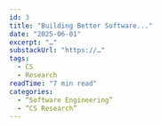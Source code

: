 ```yaml
---
id: 3
title: "Building Better Software..."
date: "2025-06-01"
excerpt: "…"
substackUrl: "https://…"
tags:
  - CS
  - Research
readTime: "7 min read"
categories:
  - “Software Engineering”
  - “CS Research”
---
```

